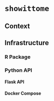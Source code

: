 # `showittome`

## Context

## Infrastructure

### R Package

### Python API

#### Flask API

#### Docker Compose
